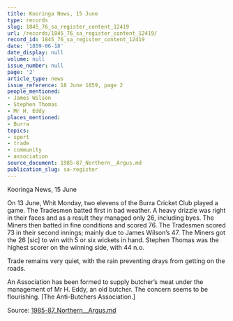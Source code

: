 ```yaml
---
title: Kooringa News, 15 June
type: records
slug: 1845_76_sa_register_content_12419
url: /records/1845_76_sa_register_content_12419/
record_id: 1845_76_sa_register_content_12419
date: '1859-06-18'
date_display: null
volume: null
issue_number: null
page: '2'
article_type: news
issue_reference: 18 June 1859, page 2
people_mentioned:
- James Wilson
- Stephen Thomas
- Mr H. Eddy
places_mentioned:
- Burra
topics:
- sport
- trade
- community
- association
source_document: 1985-87_Northern__Argus.md
publication_slug: sa-register
---
```


Kooringa News, 15 June

On 13 June, Whit Monday, two elevens of the Burra Cricket Club played a game.  The Tradesmen batted first in bad weather.  A heavy drizzle was right in their faces and as a result they managed only 26, including byes.  The Miners then batted in fine conditions and scored 76.  The Tradesmen scored 73 in their second innings; mainly due to James Wilson’s 47.  The Miners got the 26 [sic] to win with 5 or six wickets in hand.  Stephen Thomas was the highest scorer on the winning side, with 44 n.o.

Trade remains very quiet, with the rain preventing drays from getting on the roads.

An Association has been formed to supply butcher’s meat under the management of Mr H. Eddy, an old butcher.  The concern seems to be flourishing.  [The Anti-Butchers Association.]

Source: [1985-87_Northern__Argus.md](/downloads/markdown/1985-87_Northern__Argus.md)
